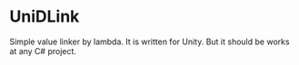 # UniDLink
Simple value linker by lambda. It is written for Unity. But it should be works at any C# project.
